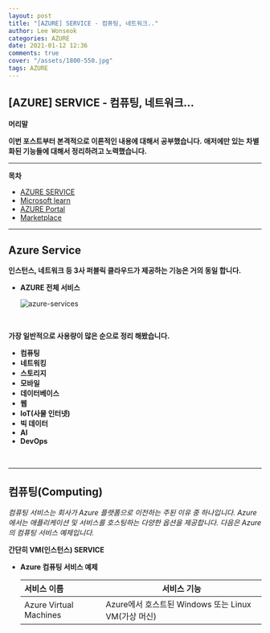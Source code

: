 ```yaml
---
layout: post
title: "[AZURE] SERVICE - 컴퓨팅, 네트워크.."
author: Lee Wonseok
categories: AZURE
date: 2021-01-12 12:36
comments: true
cover: "/assets/1800-550.jpg"
tags: AZURE
---
```




## [AZURE] SERVICE - 컴퓨팅, 네트워크...


**머리말**  
 
**이번 포스트부터 본격적으로 이론적인 내용에 대해서 공부했습니다.**  **애저에만 있는 차별화된 기능들에 대해서 정리하려고 노력했습니다.**

 
---

**목차**

- [AZURE SERVICE](#a1)
- [Microsoft learn](#a2)
- [AZURE Portal](#a3)
- [Marketplace](#a4)


---

## **Azure Service**  <a name="a1"></a>

**인스턴스, 네트워크 등 3사 퍼블릭 클라우드가 제공하는 기능은 거의 동일 합니다.**  


* **AZURE 전체 서비스**

    ![azure-services](https://user-images.githubusercontent.com/69498804/104278532-19fda380-54ec-11eb-97fc-24f612788848.png)

<br/>


**가장 일반적으로 사용량이 많은 순으로 정리 해봤습니다.**

* **컴퓨팅**
* **네트워킹**
* **스토리지**
* **모바일**
* **데이터베이스**
* **웹**
* **IoT(사물 인터넷)**
* **빅 데이터**
* **AI**
* **DevOps**

<br/>


---

## **컴퓨팅(Computing)** 

*컴퓨팅 서비스는 회사가 Azure 플랫폼으로 이전하는 주된 이유 중 하나입니다. Azure에서는 애플리케이션 및 서비스를 호스팅하는 다양한 옵션을 제공합니다. 다음은 Azure의 컴퓨팅 서비스 예제입니다.*

**간단히 VM(인스턴스) SERVICE**

* **Azure 컴퓨팅 서비스 예제**  

    |서비스 이름|서비스 기능|
    |:---|---------|
    |Azure Virtual Machines	|Azure에서 호스트된 Windows 또는 Linux VM(가상 머신)|
    
